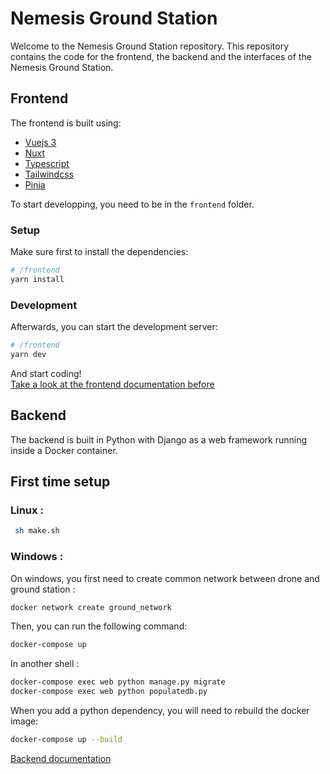# Nemesis Ground Station
Welcome to the Nemesis Ground Station repository.
This repository contains the code for the frontend, the backend and the interfaces of the Nemesis Ground Station.

## Frontend
The frontend is built using:
- [Vuejs 3](https://vuejs.org/)
- [Nuxt](https://nuxtjs.org/)
- [Typescript](https://www.typescriptlang.org/)
- [Tailwindcss](https://tailwindcss.com/)
- [Pinia](https://pinia.vuejs.org/)

To start developping, you need to be in the `frontend` folder.
### Setup
Make sure first to install the dependencies:

```bash
# /frontend
yarn install
```

### Development 
Afterwards, you can start the development server:
```bash
# /frontend
yarn dev
```
And start coding!<br>
[Take a look at the frontend documentation before](frontend/README.md)

## Backend
The backend is built in Python with Django as a web framework running inside a Docker container.

## First time setup
### Linux :
```bash
 sh make.sh
```

### Windows :
On windows, you first need to create common network between drone and ground station :
```bash
docker network create ground_network
```
Then, you can run the following command:
```bash
docker-compose up
```
In another shell :
```bash
docker-compose exec web python manage.py migrate
docker-compose exec web python populatedb.py
```

When you add a python dependency, you will need to rebuild the docker image:
```bash
docker-compose up --build
```
[Backend documentation](backend/README.md)